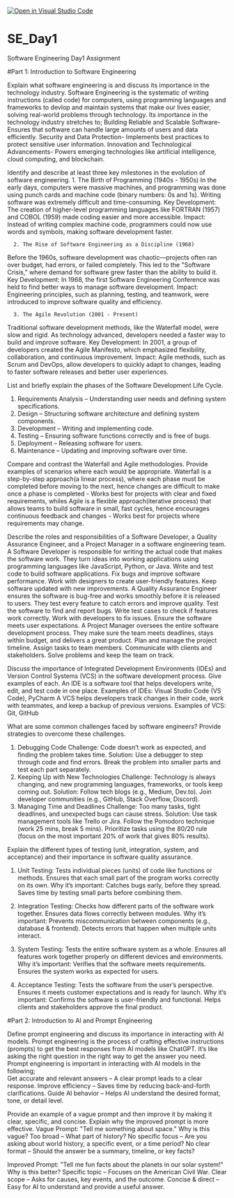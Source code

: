 [![Open in Visual Studio Code](https://classroom.github.com/assets/open-in-vscode-2e0aaae1b6195c2367325f4f02e2d04e9abb55f0b24a779b69b11b9e10269abc.svg)](https://classroom.github.com/online_ide?assignment_repo_id=18413314&assignment_repo_type=AssignmentRepo)
# SE_Day1
Software Engineering Day1 Assignment

#Part 1: Introduction to Software Engineering

Explain what software engineering is and discuss its importance in the technology industry.
Software Engineering is the systematic of writing instructions (called code) for computers, using programming languages and frameworks to devlop and maintain systems that make our lives easier, solving real-world problems through technology. Its importance in the technology industry stretches to;
Building Reliable and Scalable Software- Ensures that software can handle large amounts of users and data efficiently. 
Security and Data Protection- Implements best practices to protect sensitive user information. 
Innovation and Technological Advancements- Powers emerging technologies like artificial intelligence, cloud computing, and blockchain.


Identify and describe at least three key milestones in the evolution of software engineering.
     1. The Birth of Programming (1940s - 1950s)
In the early days, computers were massive machines, and programming was done using punch cards and machine code (binary numbers: 0s and 1s). Writing software was extremely difficult and time-consuming.
Key Development: The creation of higher-level programming languages like FORTRAN (1957) and COBOL (1959) made coding easier and more accessible.
Impact: Instead of writing complex machine code, programmers could now use words and symbols, making software development faster.

      2. The Rise of Software Engineering as a Discipline (1968)
Before the 1960s, software development was chaotic—projects often ran over budget, had errors, or failed completely. This led to the "Software Crisis," where demand for software grew faster than the ability to build it.
Key Development: In 1968, the first Software Engineering Conference was held to find better ways to manage software development.
Impact: Engineering principles, such as planning, testing, and teamwork, were introduced to improve software quality and efficiency.

      3. The Agile Revolution (2001 - Present)
Traditional software development methods, like the Waterfall model, were slow and rigid. As technology advanced, developers needed a faster way to build and improve software.
Key Development: In 2001, a group of developers created the Agile Manifesto, which emphasized flexibility, collaboration, and continuous improvement.
Impact: Agile methods, such as Scrum and DevOps, allow developers to quickly adapt to changes, leading to faster software releases and better user experiences.




List and briefly explain the phases of the Software Development Life Cycle.
  1. Requirements Analysis – Understanding user needs and defining system specifications.
  2. Design – Structuring software architecture and defining system components.
  3. Development – Writing and implementing code.
  4. Testing – Ensuring software functions correctly and is free of bugs.
  5. Deployment – Releasing software for users.
  6. Maintenance – Updating and improving software over time.


Compare and contrast the Waterfall and Agile methodologies. Provide examples of scenarios where each would be appropriate.
Waterfall is a step-by-step approach(a linear process), where each phase must be completed before moving to the next, hence changes are difficult to make once a phase is completed - Works best for projects with clear and fixed requirements, whiles Agile is a flexible approach(iterative process) that allows teams to build software in small, fast cycles, hence encourages continuous feedback and changes - Works best for projects where requirements may change.



Describe the roles and responsibilities of a Software Developer, a Quality Assurance Engineer, and a Project Manager in a software engineering team.
    A Software Developer is responsible for writing the actual code that makes the software work. They turn ideas into working applications using programming languages like JavaScript, Python, or Java.
          Write and test code to build software applications.
          Fix bugs and improve software performance.
          Work with designers to create user-friendly features.
          Keep software updated with new improvements.
    A Quality Assurance Engineer ensures the software is bug-free and works smoothly before it is released to users. They test every feature to catch errors and improve quality.
          Test the software to find and report bugs.
          Write test cases to check if features work correctly.
          Work with developers to fix issues.
          Ensure the software meets user expectations.
    A Project Manager oversees the entire software development process. They make sure the team meets deadlines, stays within budget, and delivers a great product.
          Plan and manage the project timeline.
          Assign tasks to team members.
          Communicate with clients and stakeholders.
          Solve problems and keep the team on track.



Discuss the importance of Integrated Development Environments (IDEs) and Version Control Systems (VCS) in the software development process. Give examples of each.
An IDE is a software tool that helps developers write, edit, and test code in one place. Examples of IDEs: Visual Studio Code (VS Code), PyCharm
A VCS helps developers track changes in their code, work with teammates, and keep a backup of previous versions. Examples of VCS: Git, GitHub 


What are some common challenges faced by software engineers? Provide strategies to overcome these challenges.
1. Debugging Code
Challenge: Code doesn’t work as expected, and finding the problem takes time.
Solution: Use a debugger to step through code and find errors.
          Break the problem into smaller parts and test each part separately.
2. Keeping Up with New Technologies
Challenge: Technology is always changing, and new programming languages, frameworks, or tools keep coming out.
Solution: Follow tech blogs (e.g., Medium, Dev.to).
          Join developer communities (e.g., GitHub, Stack Overflow, Discord).
3. Managing Time and Deadlines
Challenge: Too many tasks, tight deadlines, and unexpected bugs can cause stress.
Solution: Use task management tools like Trello or Jira.
          Follow the Pomodoro technique (work 25 mins, break 5 mins).
          Prioritize tasks using the 80/20 rule (focus on the most important 20% of work that gives 80% results).




Explain the different types of testing (unit, integration, system, and acceptance) and their importance in software quality assurance.
1. Unit Testing:
   Tests individual pieces (units) of code like functions or methods.
   Ensures that each small part of the program works correctly on its own.
Why it’s important:
  Catches bugs early, before they spread.
  Saves time by testing small parts before combining them.


2. Integration Testing:
   Checks how different parts of the software work together.
   Ensures data flows correctly between modules.
Why it’s important:
  Prevents miscommunication between components (e.g., database & frontend).
  Detects errors that happen when multiple units interact.


3. System Testing:
   Tests the entire software system as a whole.
   Ensures all features work together properly on different devices and environments.
Why it’s important:
  Verifies that the software meets requirements.
  Ensures the system works as expected for users.


4. Acceptance Testing:
   Tests the software from the user’s perspective.
   Ensures it meets customer expectations and is ready for launch.
Why it’s important:
  Confirms the software is user-friendly and functional.
  Helps clients and stakeholders approve the final product.




#Part 2: Introduction to AI and Prompt Engineering


Define prompt engineering and discuss its importance in interacting with AI models.
Prompt engineering is the process of crafting effective instructions (prompts) to get the best responses from AI models like ChatGPT. It’s like asking the right question in the right way to get the answer you need.
Prompt engineering is important in interacting with AI models in the following;  
    Get accurate and relevant answers – A clear prompt leads to a clear response.
    Improve efficiency – Saves time by reducing back-and-forth clarifications.
    Guide AI behavior – Helps AI understand the desired format, tone, or detail level.

Provide an example of a vague prompt and then improve it by making it clear, specific, and concise. Explain why the improved prompt is more effective.
Vague Prompt:
"Tell me something about space."
    Why is this vague?
      Too broad – What part of history?
      No specific focus – Are you asking about world history, a specific event, or a time period?
      No clear format – Should the answer be a summary, timeline, or key facts?

Improved Prompt:
"Tell me fun facts about the planets in our solar system!" 
    Why is this better?
      Specific topic – Focuses on the American Civil War.
      Clear scope – Asks for causes, key events, and the outcome.
      Concise & direct – Easy for AI to understand and provide a useful answer.


